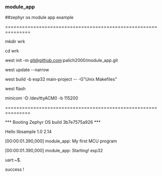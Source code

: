 ### module_app


##zephyr os module app example


===============================================================

mkdir wrk

cd wrk

west init -m git@github.com:palich2000/module_app.git

west update --narrow

west build -b esp32  main-project -- -G"Unix Makefiles"

west flash

minicom -D /dev/ttyACM0 -b 115200

===============================================================

*** Booting Zephyr OS build 3b7e7575a926 ***

Hello libsample 1.0 2.14

[00:00:01.390,000] <inf> module_app: My first MCU program

[00:00:01.390,000] <inf> module_app: Starting! esp32
  
uart:~$.

success !

